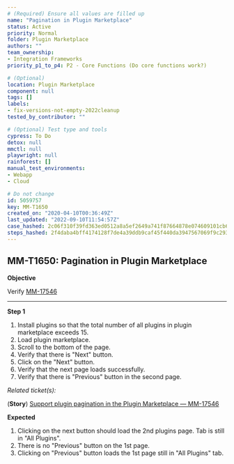 ```yaml
---
# (Required) Ensure all values are filled up
name: "Pagination in Plugin Marketplace"
status: Active
priority: Normal
folder: Plugin Marketplace
authors: ""
team_ownership: 
- Integration Frameworks
priority_p1_to_p4: P2 - Core Functions (Do core functions work?)

# (Optional)
location: Plugin Marketplace
component: null
tags: []
labels: 
- fix-versions-not-empty-2022cleanup
tested_by_contributor: ""

# (Optional) Test type and tools
cypress: To Do
detox: null
mmctl: null
playwright: null
rainforest: []
manual_test_environments: 
- Webapp
- Cloud

# Do not change
id: 5059757
key: MM-T1650
created_on: "2020-04-10T00:36:49Z"
last_updated: "2022-09-10T11:54:57Z"
case_hashed: 2c06f310f39fd363ed0512a8a5ef2649a741f87664878e074609101cb667b35a33d696af78583290d4865251eb3b9505
steps_hashed: 2f4daba4bff4174128f7de4a39ddb9caf45f440da3947567069f9c29386504b79e52a67f71c87df24226dcc6f0881636
---
```


<!-- (Auto-generated) Based on frontmatter's "key" and "name" -->

## MM-T1650: Pagination in Plugin Marketplace

**Objective**

Verify [MM-17546](https://mattermost.atlassian.net/browse/MM-17546)

---

**Step 1**

1. Install plugins so that the total number of all plugins in plugin marketplace exceeds 15.
2. Load plugin marketplace.
3. Scroll to the bottom of the page.
4. Verify that there is "Next" button.
5. Click on the "Next" button.
6. Verify that the next page loads successfully.
7. Verify that there is "Previous" button in the second page.

_Related ticket(s):_

(**Story**) [Support plugin pagination in the Plugin Marketplace — MM-17546](https://mattermost.atlassian.net/browse/MM-17546)

**Expected**

1. Clicking on the next button should load the 2nd plugins page. Tab is still in "All Plugins".
2. There is no "Previous" button on the 1st page.
3. Clicking on "Previous" button loads the 1st page still in "All Plugins" tab.

